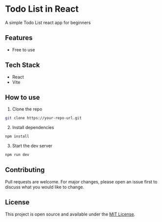 
# Todo List in React
A simple Todo List react app for beginners

## Features
- Free to use

## Tech Stack
- React
- Vite

## How to use
1. Clone the repo
``` bash
git clone https://your-repo-url.git
```

2. Install dependencies
``` bash
npm install
```

3. Start the dev server
``` bash
npm run dev
```

## Contributing
Pull requests are welcome. For major changes, please open an issue first to discuss what you would like to change.

## License
This project is open source and available under the [MIT License](LICENSE).

  
        

